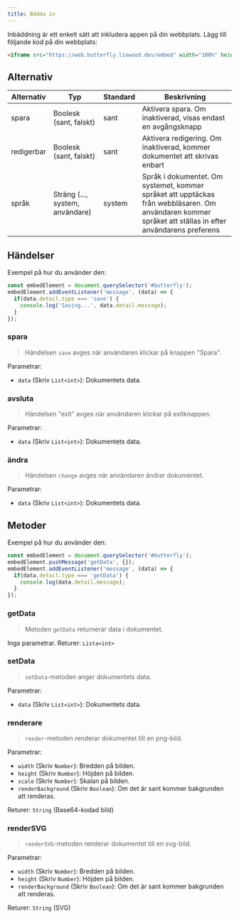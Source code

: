 ```yaml
---
title: Bädda in
---
```


Inbäddning är ett enkelt sätt att inkludera appen på din webbplats.
Lägg till följande kod på din webbplats:

```html
<iframe src="https://web.butterfly.linwood.dev/embed" width="100%" height="500px" allowtransparency="true"></iframe>
```

## Alternativ

| Alternativ | Typ                                                                                                | Standard | Beskrivning                                                                                                                                                                             |
| ---------- | -------------------------------------------------------------------------------------------------- | -------- | --------------------------------------------------------------------------------------------------------------------------------------------------------------------------------------- |
| spara      | Boolesk (sant, falskt)                                                          | sant     | Aktivera spara. Om inaktiverad, visas endast en avgångsknapp                                                                                                            |
| redigerbar | Boolesk (sant, falskt)                                                          | sant     | Aktivera redigering. Om inaktiverad, kommer dokumentet att skrivas enbart                                                                                               |
| språk      | Sträng (..., system, användare) | system   | Språk i dokumentet. Om systemet, kommer språket att upptäckas från webbläsaren. Om användaren kommer språket att ställas in efter användarens preferens |

## Händelser

Exempel på hur du använder den:

```javascript
const embedElement = document.querySelector('#butterfly');
embedElement.addEventListener('message', (data) => {
  if(data.detail.type === 'save') {
    console.log('Saving...', data.detail.message);
  }
});
```

### spara

> Händelsen `save` avges när användaren klickar på knappen "Spara".

Parametrar:

- `data` (Skriv `List<int>`): Dokumentets data.

### avsluta

> Händelsen "exit" avges när användaren klickar på exitknappen.

Parametrar:

- `data` (Skriv `List<int>`): Dokumentets data.

### ändra

> Händelsen `change` avges när användaren ändrar dokumentet.

Parametrar:

- `data` (Skriv `List<int>`): Dokumentets data.

## Metoder

Exempel på hur du använder den:

```javascript
const embedElement = document.querySelector('#butterfly');
embedElement.pushMessage('getData', {});
embedElement.addEventListener('message', (data) => {
  if(data.detail.type === 'getData') {
    console.log(data.detail.message);
  }
});
```

### getData

> Metoden `getData` returnerar data i dokumentet.

Inga parametrar.
Returer: `Lista<int>`

### setData

> `setData`-metoden anger dokumentets data.

Parametrar:

- `data` (Skriv `List<int>`): Dokumentets data.

### renderare

> `render`-metoden renderar dokumentet till en png-bild.

Parametrar:

- `width` (Skriv `Number`): Bredden på bilden.
- `height` (Skriv `Number`): Höjden på bilden.
- `scale` (Skriv `Number`): Skalan på bilden.
- `renderBackground` (Skriv `Boolean`): Om det är sant kommer bakgrunden att renderas.

Returer: `String` (Base64-kodad bild)

### renderSVG

> `renderSVG`-metoden renderar dokumentet till en svg-bild.

Parametrar:

- `width` (Skriv `Number`): Bredden på bilden.
- `height` (Skriv `Number`): Höjden på bilden.
- `renderBackground` (Skriv `Boolean`): Om det är sant kommer bakgrunden att renderas.

Returer: `String` (SVG)
